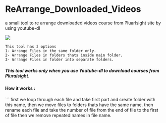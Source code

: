 # ReArrange_Downloaded_Videos
a small tool to re arrange downloaded videos course from Pluarlsight site by using youtube-dl

<img src="https://media.giphy.com/media/3oEjHPsv3cOn8s9L0c/giphy.gif"/>

```
This tool has 3 options 
1- Arrange Files in the same folder only.
2- Arrange Files in folders thats inside main folder.
3- Arrange Files in folder into separate folders.
```
<h5>This tool works only when you use Youtube-dl to download courses from Pluralsight.</h5>

<h4>How it works :</h4>
```
first we loop through each file and take first part and create folder with this name,
then we move files to folders thats have the same name.
then rename each file and take the number of file from the end of file to the first of file then we remove repeated names in file name.

```
